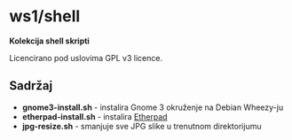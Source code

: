 # ws1/shell

**Kolekcija shell skripti**

Licencirano pod uslovima GPL v3 licence.

## Sadržaj

* **gnome3-install.sh** - instalira Gnome 3 okruženje na Debian Wheezy-ju
* **etherpad-install.sh** - instalira [Etherpad](http://etherpad.org/)
* **jpg-resize.sh** - smanjuje sve JPG slike u trenutnom direktorijumu
